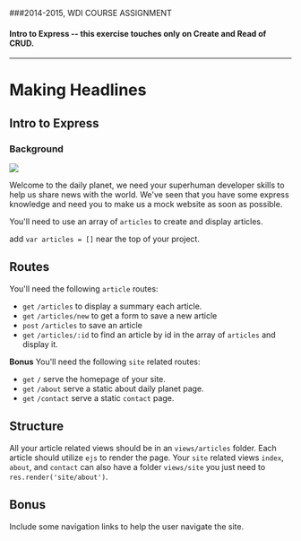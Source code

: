 ###2014-2015, WDI COURSE ASSIGNMENT
#### Intro to Express -- this exercise touches only on Create and Read of CRUD.
***

# Making Headlines
## Intro to Express

### Background


<img src="http://blogs.smithsonianmag.com/design/files/2013/06/first-daily-planet1.jpg">

Welcome to the daily planet, we need your superhuman developer skills to help us share news with the world. We've seen that you have some express knowledge and need you to make us a mock website as soon as possible.

You'll need to use an array of `articles` to create and display articles.

add `var articles = []` near the top of your project.

## Routes

You'll need the following `article` routes:

* `get` `/articles` to display a summary  each article.
* `get` `/articles/new` to get a form to save a new article
* `post` `/articles` to save an article
* `get` `/articles/:id` to find an article by id in the array of `articles` and display it.

**Bonus** You'll need the following `site` related routes:

* `get` `/` serve the homepage of your site.
* `get` `/about` serve a static about daily planet page.
* `get` `/contact` serve a static `contact` page.

## Structure

All your article related views should be in an `views/articles` folder. Each article should utilize `ejs` to render the page. Your `site` related views `index`, `about`, and `contact` can also have a folder `views/site` you just need to `res.render('site/about')`.


## Bonus

Include some navigation links to help the user navigate the site.
